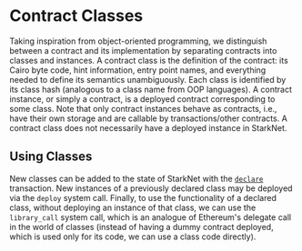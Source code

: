 # Contract Classes

Taking inspiration from object-oriented programming, we distinguish between a contract and its implementation by separating contracts into classes and instances. A contract class is the definition of the contract: its Cairo byte code, hint information, entry point names, and everything needed to define its semantics unambiguously. Each class is identified by its class hash (analogous to a class name from OOP languages). A contract instance, or simply a contract, is a deployed contract corresponding to some class. Note that only contract instances behave as contracts, i.e., have their own storage and are callable by transactions/other contracts. A contract class does not necessarily have a deployed instance in StarkNet.

## Using Classes

New classes can be added to the state of StarkNet with the [`declare`](../Blocks/transactions#declare-transaction) transaction. New instances of a previously declared class may be deployed via the `deploy` system call. Finally, to use the functionality of a declared class, without deploying an instance of that class, we can use the `library_call` system call, which is an analogue of Ethereum's delegate call in the world of classes (instead of having a dummy contract deployed, which is used only for its code, we can use a class code directly).

